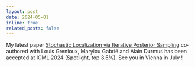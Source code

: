 ```yaml
---
layout: post
date: 2024-05-01
inline: true
related_posts: false
---
```


My latest paper [Stochastic Localization via Iterative Posterior Sampling](https://arxiv.org/abs/2402.10758) 
co-authored with Louis Grenioux, Marylou Gabrié and Alain Durmus has been accepted at ICML 2024 (Spotlight, top 3.5%). See you in Vienna in July !
